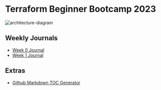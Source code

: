 # Terraform Beginner Bootcamp 2023

![architecture-diagram](https://github.com/voyteckg/terraform-beginner-bootcamp-2023/assets/48118593/8bae3e0a-b8a2-4cc0-a359-61f71b34093e)

## Weekly Journals
- [Week 0 Journal](journal/week0.md)
- [Week 1 Journal](journal/week1.md)

## Extras
- [Github Markdown TOC Generator](https://ecotrust-canada.github.io/markdown-toc/)

